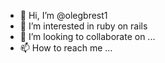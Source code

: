 - 👋 Hi, I’m @olegbrest1
- 👀 I’m interested in ruby on rails 
- 💞️ I’m looking to collaborate on ...
- 📫 How to reach me ...

<!---
olegbrest1/olegbrest1 is a ✨ special ✨ repository because its `README.md` (this file) appears on your GitHub profile.
You can click the Preview link to take a look at your changes.
--->
